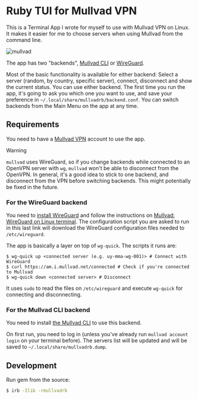 # Ruby TUI for Mullvad VPN

This is a Terminal App I wrote for myself to use with Mullvad VPN on Linux. It makes it easier for me to choose servers when using Mullvad from the command line.

![mullvad](https://github.com/user-attachments/assets/1c628381-9a7c-40f4-9376-2f65496b2bc8)

The app has two "backends", [Mullvad CLI](https://mullvad.net/en/help/how-use-mullvad-cli) or [WireGuard](https://mullvad.net/en/help/wireguard-and-mullvad-vpn).

Most of the basic functionality is available for either backend: Select a server (random, by country, specific server), connect, disconnect and show the current status. You can use either backend. The first time you run the app, it's going to ask you which one you want to use, and save your preference in `~/.local/share/mullvadrb/backend.conf`. You can switch backends from the Main Menu on the app at any time.

## Requirements

You need to have a [Mullvad VPN](https://mullvad.net) account to use the app.

> [!WARNING]
> `mullvad` uses WireGuard, so if you change backends while connected to an OpenVPN server with `wg`, `mullvad` won't be able to disconnect from the OpenVPN.
> In general, it's a good idea to stick to one backend, and disconnect from the VPN before switching backends.
> This might potentially be fixed in the future.

### For the WireGuard backend

You need to [install WireGuard](https://www.wireguard.com/install/) and follow the instructions on [Mullvad: WireGuard on Linux terminal](https://mullvad.net/en/help/wireguard-and-mullvad-vpn). The configuration script you are asked to run in this last link will download the WireGuard configuration files needed to `/etc/wireguard`.

The app is basically a layer on top of `wg-quick`. The scripts it runs are:
```
$ wg-quick up <connected server (e.g. uy-mma-wg-001)> # Connect with WireGuard
$ curl https://am.i.mullvad.net/connected # Check if you're connected to Mullvad
$ wg-quick down <connected server> # Disconnect
```
It uses `sudo` to read the files on `/etc/wireguard` and execute `wg-quick` for connecting and disconnecting.

### For the Mullvad CLI backend

You need to install [the Mullvad CLI](https://mullvad.net/en/download/vpn/linux) to use this backend.

On first run, you need to log in (unless you've already run `mullvad account login` on your terminal before). The servers list will be updated and will be saved to `~/.local/share/mullvadrb.dump`.

## Development

Run gem from the source:

```bash
$ irb -Ilib -rmullvadrb
```
